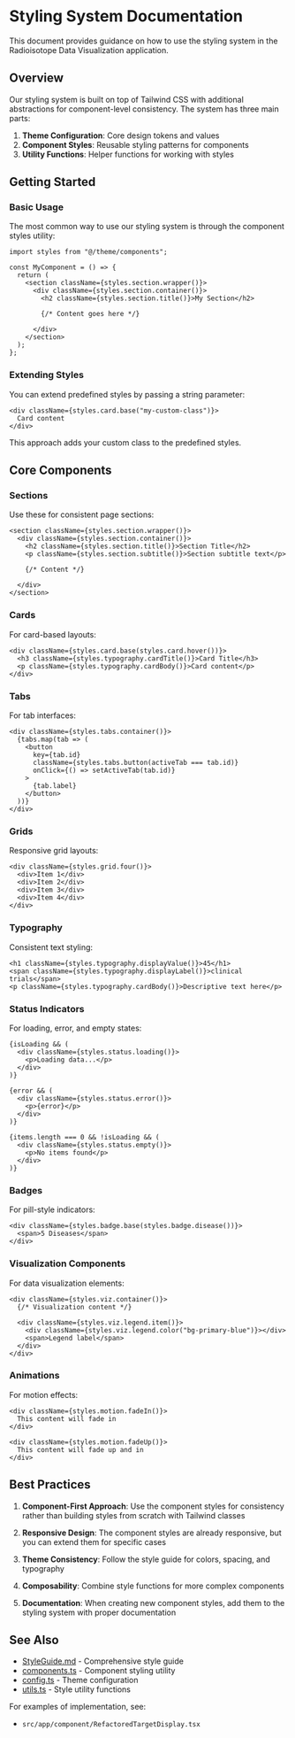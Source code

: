 # Styling System Documentation

This document provides guidance on how to use the styling system in the Radioisotope Data Visualization application.

## Overview

Our styling system is built on top of Tailwind CSS with additional abstractions for component-level consistency. The system has three main parts:

1. **Theme Configuration**: Core design tokens and values
2. **Component Styles**: Reusable styling patterns for components
3. **Utility Functions**: Helper functions for working with styles

## Getting Started

### Basic Usage

The most common way to use our styling system is through the component styles utility:

```tsx
import styles from "@/theme/components";

const MyComponent = () => {
  return (
    <section className={styles.section.wrapper()}>
      <div className={styles.section.container()}>
        <h2 className={styles.section.title()}>My Section</h2>
        
        {/* Content goes here */}
        
      </div>
    </section>
  );
};
```

### Extending Styles

You can extend predefined styles by passing a string parameter:

```tsx
<div className={styles.card.base("my-custom-class")}>
  Card content
</div>
```

This approach adds your custom class to the predefined styles.

## Core Components

### Sections

Use these for consistent page sections:

```tsx
<section className={styles.section.wrapper()}>
  <div className={styles.section.container()}>
    <h2 className={styles.section.title()}>Section Title</h2>
    <p className={styles.section.subtitle()}>Section subtitle text</p>
    
    {/* Content */}
    
  </div>
</section>
```

### Cards

For card-based layouts:

```tsx
<div className={styles.card.base(styles.card.hover())}>
  <h3 className={styles.typography.cardTitle()}>Card Title</h3>
  <p className={styles.typography.cardBody()}>Card content</p>
</div>
```

### Tabs

For tab interfaces:

```tsx
<div className={styles.tabs.container()}>
  {tabs.map(tab => (
    <button 
      key={tab.id}
      className={styles.tabs.button(activeTab === tab.id)} 
      onClick={() => setActiveTab(tab.id)}
    >
      {tab.label}
    </button>
  ))}
</div>
```

### Grids

Responsive grid layouts:

```tsx
<div className={styles.grid.four()}>
  <div>Item 1</div>
  <div>Item 2</div>
  <div>Item 3</div>
  <div>Item 4</div>
</div>
```

### Typography

Consistent text styling:

```tsx
<h1 className={styles.typography.displayValue()}>45</h1>
<span className={styles.typography.displayLabel()}>clinical trials</span>
<p className={styles.typography.cardBody()}>Descriptive text here</p>
```

### Status Indicators

For loading, error, and empty states:

```tsx
{isLoading && (
  <div className={styles.status.loading()}>
    <p>Loading data...</p>
  </div>
)}

{error && (
  <div className={styles.status.error()}>
    <p>{error}</p>
  </div>
)}

{items.length === 0 && !isLoading && (
  <div className={styles.status.empty()}>
    <p>No items found</p>
  </div>
)}
```

### Badges

For pill-style indicators:

```tsx
<div className={styles.badge.base(styles.badge.disease())}>
  <span>5 Diseases</span>
</div>
```

### Visualization Components

For data visualization elements:

```tsx
<div className={styles.viz.container()}>
  {/* Visualization content */}
  
  <div className={styles.viz.legend.item()}>
    <div className={styles.viz.legend.color("bg-primary-blue")}></div>
    <span>Legend label</span>
  </div>
</div>
```

### Animations

For motion effects:

```tsx
<div className={styles.motion.fadeIn()}>
  This content will fade in
</div>

<div className={styles.motion.fadeUp()}>
  This content will fade up and in
</div>
```

## Best Practices

1. **Component-First Approach**: Use the component styles for consistency rather than building styles from scratch with Tailwind classes

2. **Responsive Design**: The component styles are already responsive, but you can extend them for specific cases

3. **Theme Consistency**: Follow the style guide for colors, spacing, and typography

4. **Composability**: Combine style functions for more complex components

5. **Documentation**: When creating new component styles, add them to the styling system with proper documentation

## See Also

- [StyleGuide.md](./StyleGuide.md) - Comprehensive style guide
- [components.ts](./components.ts) - Component styling utility
- [config.ts](./config.ts) - Theme configuration
- [utils.ts](./utils.ts) - Style utility functions

For examples of implementation, see:
- `src/app/component/RefactoredTargetDisplay.tsx` 